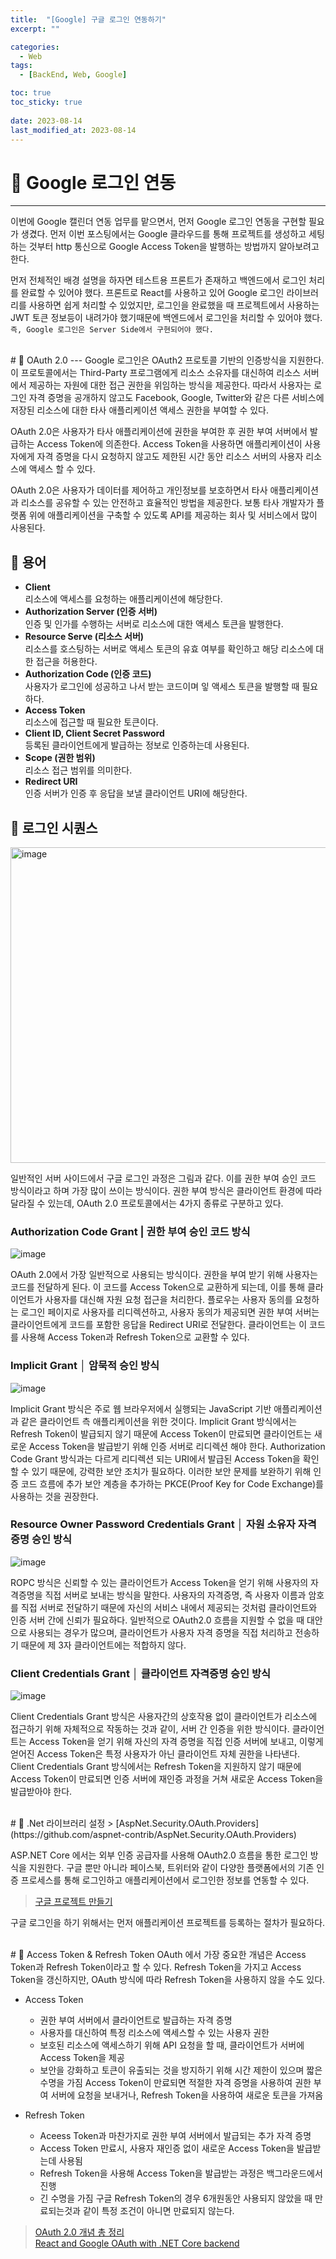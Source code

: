 ```yaml
---
title:  "[Google] 구글 로그인 연동하기"
excerpt: "" 

categories:
  - Web
tags:
  - [BackEnd, Web, Google]

toc: true
toc_sticky: true
 
date: 2023-08-14
last_modified_at: 2023-08-14
---
```


# 🚀 Google 로그인 연동
---
이번에 Google 캘린더 연동 업무를 맡으면서, 먼저 Google 로그인 연동을 구현할 필요가 생겼다.
먼저 이번 포스팅에서는 Google 클라우드를 통해 프로젝트를 생성하고 세팅하는 것부터 http 통신으로 Google Access Token을 발행하는 방법까지 알아보려고 한다.

먼저 전체적인 배경 설명을 하자면 테스트용 프론트가 존재하고 백엔드에서 로그인 처리를 완료할 수 있어야 했다. 프론트로 React를 사용하고 있어 Google 로그인 라이브러리를 사용하면 쉽게 처리할 수 있었지만, 로그인을 완료했을 때 프로젝트에서 사용하는 JWT 토큰 정보등이 내려가야 했기때문에 백엔드에서 로그인을 처리할 수 있어야 했다. `즉, Google 로그인은 Server Side에서 구현되어야 했다.`

<br>
# 🚀 OAuth 2.0
---
Google 로그인은 OAuth2 프로토콜 기반의 인증방식을 지원한다. 
이 프로토콜에서는 Third-Party 프로그램에게 리소스 소유자를 대신하여 리소스 서버에서 제공하는 자원에 대한 접근 권한을 위임하는 방식을 제공한다.
따라서 사용자는 로그인 자격 증명을 공개하지 않고도 Facebook, Google, Twitter와 같은 다른 서비스에 저장된 리소스에 대한 타사 애플리케이션 액세스 권한을 부여할 수 있다.

OAuth 2.0은 사용자가 타사 애플리케이션에 권한을 부여한 후 권한 부여 서버에서 발급하는 Access Token에 의존한다.
Access Token을 사용하면 애플리케이션이 사용자에게 자격 증명을 다시 요청하지 않고도 제한된 시간 동안 리소스 서버의 사용자 리소스에 액세스 할 수 있다.

OAuth 2.0은 사용자가 데이터를 제어하고 개인정보를 보호하면서 타사 애플리케이션과 리소스를 공유할 수 있는 안전하고 효율적인 방법을 제공한다.
보통 타사 개발자가 플랫폼 위에 애플리케이션을 구축할 수 있도록 API를 제공하는 회사 및 서비스에서 많이 사용된다.

## 📝 용어
- **Client**  
  리소스에 액세스를 요청하는 애플리케이션에 해당한다.
- **Authorization Server (인증 서버)**  
  인증 및 인가를 수행하는 서버로 리소스에 대한 액세스 토큰을 발행한다.
- **Resource Serve (리소스 서버)**  
  리소스를 호스팅하는 서버로 액세스 토큰의 유효 여부를 확인하고 해당 리소스에 대한 접근을 허용한다.
- **Authorization Code (인증 코드)**  
  사용자가 로그인에 성공하고 나서 받는 코드이며 잏 액세스 토큰을 발행할 때 필요하다.
- **Access Token**  
  리소스에 접근할 때 필요한 토큰이다.
- **Client ID, Client Secret Password**  
  등록된 클라이언트에게 발급하는 정보로 인증하는데 사용된다.
- **Scope (권한 범위)**  
  리소스 접근 범위를 의미한다.
- **Redirect URI**  
  인증 서버가 인증 후 응답을 보낼 클라이언트 URI에 해당한다.

## 📝 로그인 시퀀스
<img width="505" alt="image" src="https://user-images.githubusercontent.com/85219306/235920785-9c0d7bdf-8ebc-47e0-934d-2db7c63fecee.png">

일반적인 서버 사이드에서 구글 로그인 과정은 그림과 같다. 
이를 권한 부여 승인 코드 방식이라고 하며 가장 많이 쓰이는 방식이다.
권한 부여 방식은 클라이언트 환경에 따라 달라질 수 있는데, OAuth 2.0 프로토콜에서는 4가지 종류로 구분하고 있다.

### Authorization Code Grant | 권한 부여 승인 코드 방식
![image](https://github.com/haenlee/haenlee.github.io/assets/85219306/04c00d7e-342b-4b95-a9f9-e7efd123db23)

OAuth 2.0에서 가장 일반적으로 사용되는 방식이다.
권한을 부여 받기 위해 사용자는 코드를 전달하게 된다. 이 코드를 Access Token으로 교환하게 되는데, 이를 통해 클라이언트가 사용자를 대신해 자원 요청 접근을 처리한다.
플로우는 사용자 동의를 요청하는 로그인 페이지로 사용자를 리디렉션하고, 사용자 동의가 제공되면 권한 부여 서버는 클라이언트에게 코드를 포함한 응답을 Redirect URI로 전달한다.
클라이언트는 이 코드를 사용해 Access Token과 Refresh Token으로 교환할 수 있다.

### Implicit Grant │ 암묵적 승인 방식
![image](https://github.com/haenlee/haenlee.github.io/assets/85219306/0e676c4a-f241-4a68-a7f0-1ef0bc3d6b81)

Implicit Grant 방식은 주로 웹 브라우저에서 실행되는 JavaScript 기반 애플리케이션과 같은 클라이언트 측 애플리케이션을 위한 것이다.
Implicit Grant 방식에서는 Refresh Token이 발급되지 않기 때문에 Access Token이 만료되면 클라이언트는 새로운 Access Token을 발급받기 위해 인증 서버로 리디렉션 해야 한다.
Authorization Code Grant 방식과는 다르게 리디렉션 되는 URI에서 발급된 Access Token을 확인할 수 있기 때문에, 강력한 보안 조치가 필요하다.
이러한 보안 문제를 보완하기 위해 인증 코드 흐름에 추가 보안 계층을 추가하는 PKCE(Proof Key for Code Exchange)를 사용하는 것을 권장한다.

### Resource Owner Password Credentials Grant │ 자원 소유자 자격증명 승인 방식
![image](https://github.com/haenlee/haenlee.github.io/assets/85219306/74057da8-e4ab-408c-b528-db67fb43d7fc)

ROPC 방식은 신뢰할 수 있는 클라이언트가 Access Token을 얻기 위해 사용자의 자격증명을 직접 서버로 보내는 방식을 말한다.
사용자의 자격증명, 즉 사용자 이름과 암호를 직접 서버로 전달하기 때문에 자신의 서비스 내에서 제공되는 것처럼 클라이언트와 인증 서버 간에 신뢰가 필요하다.
일반적으로 OAuth2.0 흐름을 지원할 수 없을 때 대안으로 사용되는 경우가 많으며, 클라이언트가 사용자 자격 증명을 직접 처리하고 전송하기 때문에 제 3자 클라이언트에는 적합하지 않다.

### Client Credentials Grant │ 클라이언트 자격증명 승인 방식
![image](https://github.com/haenlee/haenlee.github.io/assets/85219306/f832ace9-d17f-4695-8ffb-03813af6645d)

Client Credentials Grant 방식은 사용자간의 상호작용 없이 클라이언트가 리소스에 접근하기 위해 자체적으로 작동하는 것과 같이, 서버 간 인증을 위한 방식이다.
클라이언트는 Access Token을 얻기 위해 자신의 자격 증명을 직접 인증 서버에 보내고, 이렇게 얻어진 Access Token은 특정 사용자가 아닌 클라이언트 자체 권한을 나타낸다.
Client Credentials Grant 방식에서는 Refresh Token을 지원하지 않기 때문에 Access Token이 만료되면 인증 서버에 재인증 과정을 거쳐 새로운 Access Token을 발급받아야 한다.

<br>
# 🚀 .Net 라이브러리 설정
> [AspNet.Security.OAuth.Providers](https://github.com/aspnet-contrib/AspNet.Security.OAuth.Providers)

ASP.NET Core 에서는 외부 인증 공급자를 사용해 OAuth2.0 흐름을 통한 로그인 방식을 지원한다.
구글 뿐만 아니라 페이스북, 트위터와 같이 다양한 플랫폼에서의 기존 인증 프로세스를 통해 로그인하고 애플리케이션에서 로그인한 정보를 연동할 수 있다.

> [구글 프로젝트 만들기](https://imweb.me/faq?mode=view&category=29&category2=47&idx=71637)  

구글 로그인을 하기 위해서는 먼저 애플리케이션 프로젝트를 등록하는 절차가 필요하다.

<br>
# 🚀 Access Token & Refresh Token
OAuth 에서 가장 중요한 개념은 Access Token과 Refresh Token이라고 할 수 있다.  
Refresh Token을 가지고 Access Token을 갱신하지만, OAuth 방식에 따라 Refresh Token을 사용하지 않을 수도 있다.

- Access Token
  - 권한 부여 서버에서 클라이언트로 발급하는 자격 증명
  - 사용자를 대신하여 특정 리소스에 액세스할 수 있는 사용자 권한
  - 보호된 리소스에 액세스하기 위해 API 요청을 할 때, 클라이언트가 서버에 Access Token을 제공
  - 보안을 강화하고 토큰이 유출되는 것을 방지하기 위해 시간 제한이 있으며 짧은 수명을 가짐
    Access Token이 만료되면 적절한 자격 증명을 사용하여 권한 부여 서버에 요청을 보내거나, Refresh Token을 사용하여 새로운 토큰을 가져옴

- Refresh Token
  - Aceess Token과 마찬가지로 권한 부여 서버에서 발급되는 추가 자격 증명
  - Access Token 만료시, 사용자 재인증 없이 새로운 Access Token을 발급받는데 사용됨
  - Refresh Token을 사용해 Access Token을 발급받는 과정은 백그라운드에서 진행
  - 긴 수명을 가짐
    구글 Refresh Token의 경우 6개원동안 사용되지 않았을 때 만료되는것과 같이 특정 조건이 아니면 만료되지 않는다.

> [OAuth 2.0 개념 총 정리](https://charming-kyu.tistory.com/36)  
> [React and Google OAuth with .NET Core backend](https://medium.com/mickeysden/react-and-google-oauth-with-net-core-backend-4faaba25ead0)